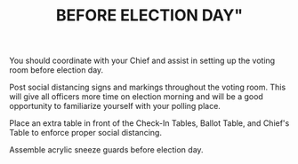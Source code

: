 ﻿---
section: "BEFORE ELECTION DAY"
title: "Slide 11"
title: BEFORE ELECTION DAY"
layout: slide
---

You should coordinate with your Chief and assist in setting up the voting room before election day.

Post social distancing signs and markings throughout the voting room. This will give all officers more time on election morning and will be a good opportunity to familiarize yourself with your polling place.

Place an extra table in front of the Check-In Tables, Ballot Table, and Chief's Table to enforce proper social distancing.

Assemble acrylic sneeze guards before election day.